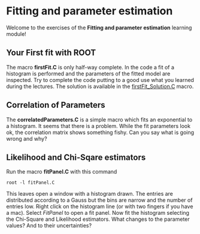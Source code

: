 # Fitting and parameter estimation
Welcome to the exercises of the **Fitting and parameter estimation** learning module!

## Your First fit with ROOT
The macro **firstFit.C** is only half-way complete. In the code a fit of a histogram is performed
and the parameters of the fitted model are inspected.
Try to complete the code putting to a good use what you learned during the lectures.
The solution is available in the [firstFit_Solution.C](firstFit_Solution.C) macro.

## Correlation of Parameters
The **correlatedParameters.C** is a simple macro which fits an exponential to a histogram. It seems that there is a problem. While the fit parameters look ok, the correlation matrix shows something fishy. Can you say what is going wrong and why?

## Likelihood and Chi-Sqare estimators
Run the macro **fitPanel.C** with this command
```
root -l fitPanel.C
```
This leaves open a window with a histogram drawn. The entries are distributed according to a Gauss but the bins are narrow and the number of entries low. Right click on the histogram line (or with two fingers if you have a mac). Select *FitPanel* to open a fit panel. Now fit the histogram selecting the Chi-Square and Likelihood estimators.
What changes to the parameter values? And to their uncertainties?
